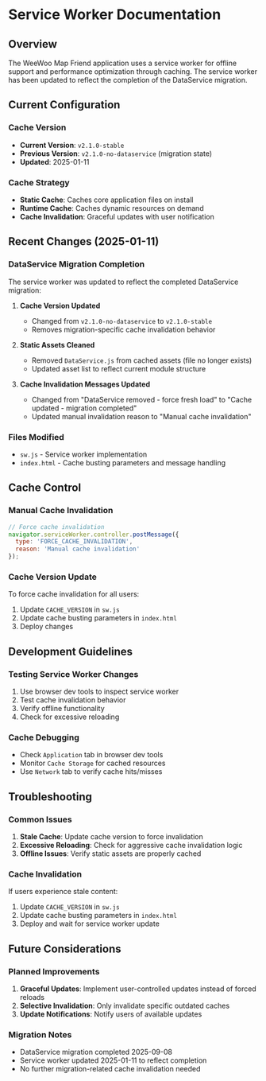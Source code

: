 # Service Worker Documentation

## Overview

The WeeWoo Map Friend application uses a service worker for offline support and performance optimization through caching. The service worker has been updated to reflect the completion of the DataService migration.

## Current Configuration

### Cache Version
- **Current Version**: `v2.1.0-stable`
- **Previous Version**: `v2.1.0-no-dataservice` (migration state)
- **Updated**: 2025-01-11

### Cache Strategy
- **Static Cache**: Caches core application files on install
- **Runtime Cache**: Caches dynamic resources on demand
- **Cache Invalidation**: Graceful updates with user notification

## Recent Changes (2025-01-11)

### DataService Migration Completion
The service worker was updated to reflect the completed DataService migration:

1. **Cache Version Updated**
   - Changed from `v2.1.0-no-dataservice` to `v2.1.0-stable`
   - Removes migration-specific cache invalidation behavior

2. **Static Assets Cleaned**
   - Removed `DataService.js` from cached assets (file no longer exists)
   - Updated asset list to reflect current module structure

3. **Cache Invalidation Messages Updated**
   - Changed from "DataService removed - force fresh load" to "Cache updated - migration completed"
   - Updated manual invalidation reason to "Manual cache invalidation"

### Files Modified
- `sw.js` - Service worker implementation
- `index.html` - Cache busting parameters and message handling

## Cache Control

### Manual Cache Invalidation
```javascript
// Force cache invalidation
navigator.serviceWorker.controller.postMessage({
  type: 'FORCE_CACHE_INVALIDATION',
  reason: 'Manual cache invalidation'
});
```

### Cache Version Update
To force cache invalidation for all users:
1. Update `CACHE_VERSION` in `sw.js`
2. Update cache busting parameters in `index.html`
3. Deploy changes

## Development Guidelines

### Testing Service Worker Changes
1. Use browser dev tools to inspect service worker
2. Test cache invalidation behavior
3. Verify offline functionality
4. Check for excessive reloading

### Cache Debugging
- Check `Application` tab in browser dev tools
- Monitor `Cache Storage` for cached resources
- Use `Network` tab to verify cache hits/misses

## Troubleshooting

### Common Issues
1. **Stale Cache**: Update cache version to force invalidation
2. **Excessive Reloading**: Check for aggressive cache invalidation logic
3. **Offline Issues**: Verify static assets are properly cached

### Cache Invalidation
If users experience stale content:
1. Update `CACHE_VERSION` in `sw.js`
2. Update cache busting parameters in `index.html`
3. Deploy and wait for service worker update

## Future Considerations

### Planned Improvements
1. **Graceful Updates**: Implement user-controlled updates instead of forced reloads
2. **Selective Invalidation**: Only invalidate specific outdated caches
3. **Update Notifications**: Notify users of available updates

### Migration Notes
- DataService migration completed 2025-09-08
- Service worker updated 2025-01-11 to reflect completion
- No further migration-related cache invalidation needed

